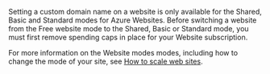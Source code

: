 Setting a custom domain name on a website is only available for the Shared, Basic and Standard modes for Azure Websites. Before switching a website from the Free website mode to the Shared, Basic or Standard mode, you must first remove spending caps in place for your Website subscription. 

For more information on the Website modes modes, including how to change the mode of your site, see [How to scale web sites](/en-us/documentation/articles/web-sites-scale/).